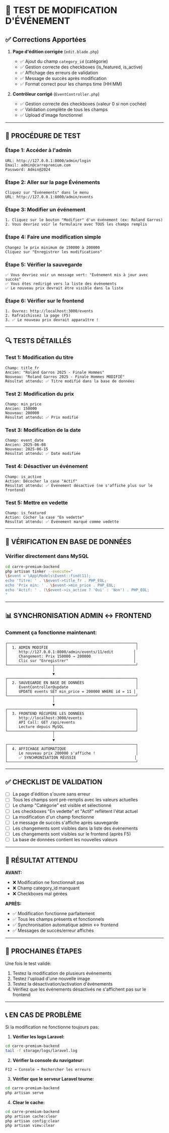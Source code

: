# 🧪 TEST DE MODIFICATION D'ÉVÉNEMENT

## ✅ Corrections Apportées

1. **Page d'édition corrigée** (`edit.blade.php`)
   - ✅ Ajout du champ `category_id` (catégorie)
   - ✅ Gestion correcte des checkboxes (is_featured, is_active)
   - ✅ Affichage des erreurs de validation
   - ✅ Message de succès après modification
   - ✅ Format correct pour les champs time (HH:MM)

2. **Contrôleur corrigé** (`EventController.php`)
   - ✅ Gestion correcte des checkboxes (valeur 0 si non cochée)
   - ✅ Validation complète de tous les champs
   - ✅ Upload d'image fonctionnel

---

## 🧪 PROCÉDURE DE TEST

### Étape 1: Accéder à l'admin
```
URL: http://127.0.0.1:8000/admin/login
Email: admin@carrepremium.com
Password: Admin@2024
```

### Étape 2: Aller sur la page Événements
```
Cliquez sur "Événements" dans le menu
URL: http://127.0.0.1:8000/admin/events
```

### Étape 3: Modifier un événement
```
1. Cliquez sur le bouton "Modifier" d'un événement (ex: Roland Garros)
2. Vous devriez voir le formulaire avec TOUS les champs remplis
```

### Étape 4: Faire une modification simple
```
Changez le prix minimum de 150000 à 200000
Cliquez sur "Enregistrer les modifications"
```

### Étape 5: Vérifier la sauvegarde
```
✅ Vous devriez voir un message vert: "Événement mis à jour avec succès"
✅ Vous êtes redirigé vers la liste des événements
✅ Le nouveau prix devrait être visible dans la liste
```

### Étape 6: Vérifier sur le frontend
```
1. Ouvrez: http://localhost:3000/events
2. Rafraîchissez la page (F5)
3. ✅ Le nouveau prix devrait apparaître !
```

---

## 🔍 TESTS DÉTAILLÉS

### Test 1: Modification du titre
```
Champ: title_fr
Ancien: "Roland Garros 2025 - Finale Hommes"
Nouveau: "Roland Garros 2025 - Finale Hommes MODIFIÉ"
Résultat attendu: ✅ Titre modifié dans la base de données
```

### Test 2: Modification du prix
```
Champ: min_price
Ancien: 150000
Nouveau: 200000
Résultat attendu: ✅ Prix modifié
```

### Test 3: Modification de la date
```
Champ: event_date
Ancien: 2025-06-08
Nouveau: 2025-06-15
Résultat attendu: ✅ Date modifiée
```

### Test 4: Désactiver un événement
```
Champ: is_active
Action: Décocher la case "Actif"
Résultat attendu: ✅ Événement désactivé (ne s'affiche plus sur le frontend)
```

### Test 5: Mettre en vedette
```
Champ: is_featured
Action: Cocher la case "En vedette"
Résultat attendu: ✅ Événement marqué comme vedette
```

---

## 🐛 VÉRIFICATION EN BASE DE DONNÉES

### Vérifier directement dans MySQL
```bash
cd carre-premium-backend
php artisan tinker --execute="
\$event = \App\Models\Event::find(11);
echo 'Titre: ' . \$event->title_fr . PHP_EOL;
echo 'Prix min: ' . \$event->min_price . PHP_EOL;
echo 'Actif: ' . (\$event->is_active ? 'Oui' : 'Non') . PHP_EOL;
"
```

---

## 📊 SYNCHRONISATION ADMIN ↔ FRONTEND

### Comment ça fonctionne maintenant:

```
┌─────────────────────────────────────────────────────────┐
│  1. ADMIN MODIFIE                                       │
│     http://127.0.0.1:8000/admin/events/11/edit         │
│     Changement: Prix 150000 → 200000                   │
│     Clic sur "Enregistrer"                             │
└────────────────────┬────────────────────────────────────┘
                     │
                     ▼
┌─────────────────────────────────────────────────────────┐
│  2. SAUVEGARDE EN BASE DE DONNÉES                       │
│     EventController@update                              │
│     UPDATE events SET min_price = 200000 WHERE id = 11 │
└────────────────────┬────────────────────────────────────┘
                     │
                     ▼
┌─────────────────────────────────────────────────────────┐
│  3. FRONTEND RÉCUPÈRE LES DONNÉES                       │
│     http://localhost:3000/events                        │
│     API Call: GET /api/events                           │
│     Lecture depuis MySQL                                │
└────────────────────┬────────────────────────────────────┘
                     │
                     ▼
┌─────────────────────────────────────────────────────────┐
│  4. AFFICHAGE AUTOMATIQUE                               │
│     Le nouveau prix 200000 s'affiche !                  │
│     ✅ SYNCHRONISATION RÉUSSIE                          │
└─────────────────────────────────────────────────────────┘
```

---

## ✅ CHECKLIST DE VALIDATION

- [ ] La page d'édition s'ouvre sans erreur
- [ ] Tous les champs sont pré-remplis avec les valeurs actuelles
- [ ] Le champ "Catégorie" est visible et sélectionné
- [ ] Les checkboxes "En vedette" et "Actif" reflètent l'état actuel
- [ ] La modification d'un champ fonctionne
- [ ] Le message de succès s'affiche après sauvegarde
- [ ] Les changements sont visibles dans la liste des événements
- [ ] Les changements sont visibles sur le frontend (après F5)
- [ ] La base de données contient les nouvelles valeurs

---

## 🎯 RÉSULTAT ATTENDU

**AVANT:**
- ❌ Modification ne fonctionnait pas
- ❌ Champ category_id manquant
- ❌ Checkboxes mal gérées

**APRÈS:**
- ✅ Modification fonctionne parfaitement
- ✅ Tous les champs présents et fonctionnels
- ✅ Synchronisation automatique admin ↔ frontend
- ✅ Messages de succès/erreur affichés

---

## 🚀 PROCHAINES ÉTAPES

Une fois le test validé:
1. Testez la modification de plusieurs événements
2. Testez l'upload d'une nouvelle image
3. Testez la désactivation/activation d'événements
4. Vérifiez que les événements désactivés ne s'affichent pas sur le frontend

---

## 📞 EN CAS DE PROBLÈME

Si la modification ne fonctionne toujours pas:

1. **Vérifier les logs Laravel:**
```bash
cd carre-premium-backend
tail -f storage/logs/laravel.log
```

2. **Vérifier la console du navigateur:**
```
F12 → Console → Rechercher les erreurs
```

3. **Vérifier que le serveur Laravel tourne:**
```bash
cd carre-premium-backend
php artisan serve
```

4. **Clear le cache:**
```bash
cd carre-premium-backend
php artisan cache:clear
php artisan config:clear
php artisan view:clear
